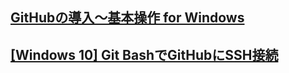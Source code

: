 ## [GitHubの導入〜基本操作 for Windows](https://qiita.com/Kenta-Okuda/items/c3dcd60a80a82147e1bf)
## [[Windows 10] Git BashでGitHubにSSH接続](https://qiita.com/coffee_g9/items/e1b9ab28cfa54f854308)
